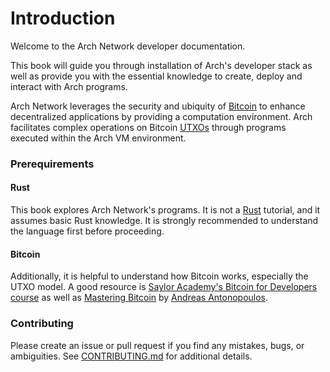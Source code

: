 # Introduction

Welcome to the Arch Network developer documentation.

This book will guide you through installation of Arch's developer stack as well as provide you with the essential knowledge to create, deploy and interact with Arch programs.

Arch Network leverages the security and ubiquity of [Bitcoin] to enhance decentralized applications by providing a computation environment. Arch facilitates complex operations on Bitcoin [UTXOs] through programs executed within the Arch VM environment.

### Prerequirements

#### Rust
This book explores Arch Network's programs. It is not a [Rust] tutorial, and it assumes basic Rust knowledge. It is strongly recommended to understand the language first before proceeding. 

#### Bitcoin
Additionally, it is helpful to understand how Bitcoin works, especially the UTXO model. A good resource is [Saylor Academy's Bitcoin for Developers course] as well as [Mastering Bitcoin] by [Andreas Antonopoulos].

### Contributing
Please create an issue or pull request if you find any mistakes, bugs, or ambiguities. See [CONTRIBUTING.md] for additional details.

[rust]: https://www.rust-lang.org
[Bitcoin]: https://bitcoin.org
[UTXOs]: https://learnmeabitcoin.com/technical/transaction/utxo
[Saylor Academy's Bitcoin for Developers Course]: https://learn.saylor.org/course/view.php?id=500
[Mastering Bitcoin]: https://github.com/bitcoinbook/bitcoinbook
[Andreas Antonopoulos]: https://aantonop.com/
[CONTRIBUTING.md]: ../CONTRIBUTING.md

